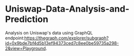 # Uniswap-Data-Analysis-and-Prediction

Analysis on Uniswap's data using GraphQL endpoint:https://thegraph.com/explorer/subgraph?id=0x9bde7bf4d5b13ef94373ced7c8ee0be59735a298-2&view=Playground.
